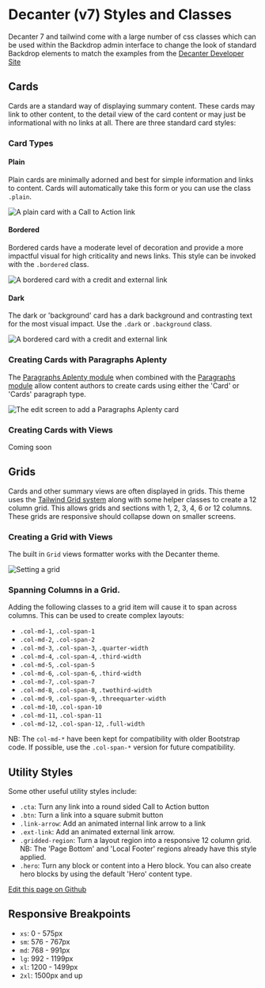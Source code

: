 # Decanter (v7) Styles and Classes

Decanter 7 and tailwind come with a large number of css classes which can be used within the Backdrop admin interface to change the look of standard Backdrop elements to match the examples from the [Decanter Developer Site](https://decanter.stanford.edu/examples/cards)

## Cards

Cards are a standard way of displaying summary content. These cards may link to other content, to the detail view of the card content or may just be informational with no links at all. There are three standard card styles:


### Card Types

#### Plain

Plain cards are minimally adorned and best for simple information and links to content. Cards will automatically take this form or you can use the class `.plain`.

![A plain card with a Call to Action link](img/card-plain.png)

#### Bordered

Bordered cards have a moderate level of decoration and provide a more impactful visual for high criticality and news links. This style can be invoked with the `.bordered` class.

![A bordered card with a credit and external link](img/card-bordered.png)

#### Dark

The dark or 'background' card has a dark background and contrasting text for the most visual impact. Use the `.dark` or `.background` class.

![A bordered card with a credit and external link](img/card-black.png)

### Creating Cards with Paragraphs Aplenty

The [Paragraphs Aplenty module](https://backdropcms.org/project/paragraphs_aplenty) when combined with the [Paragraphs module](https://backdropcms.org/project/paragraphs) allow content authors to create cards using either the 'Card' or 'Cards' paragraph type.

![The edit screen to add a Paragraphs Aplenty card](img/card-paragraphs-aplenty.png)

### Creating Cards with Views

Coming soon

## Grids

Cards and other summary views are often displayed in grids. This theme uses the [Tailwind Grid system](https://tailwindcss.com/docs/grid-template-columns) along with some helper classes to create a 12 column grid. This allows grids and sections with 1, 2, 3, 4, 6 or 12 columns. These grids are responsive should collapse down on smaller screens.

### Creating a Grid with Views

The built in `Grid` views formatter works with the Decanter theme.

![Setting a grid](img/grid-view-edit.png)

### Spanning Columns in a Grid.

Adding the following classes to a grid item will cause it to span across columns. This can be used to create complex layouts:

- `.col-md-1`, `.col-span-1`
- `.col-md-2`, `.col-span-2`
- `.col-md-3`, `.col-span-3`, `.quarter-width`
- `.col-md-4`, `.col-span-4`, `.third-width`
- `.col-md-5`, `.col-span-5`
- `.col-md-6`, `.col-span-6`, `.third-width`
- `.col-md-7`, `.col-span-7`
- `.col-md-8`, `.col-span-8`, `.twothird-width`
- `.col-md-9`, `.col-span-9`, `.threequarter-width`
- `.col-md-10`, `.col-span-10`
- `.col-md-11`, `.col-span-11`
- `.col-md-12`, `.col-span-12`, `.full-width`

NB: The `col-md-*` have been kept for compatibility with older Bootstrap code. If possible, use the `.col-span-*` version for future compatibility.

## Utility Styles

Some other useful utility styles include:

- `.cta`: Turn any link into a round sided Call to Action button
- `.btn`: Turn a link into a square submit button
- `.link-arrow`: Add an animated internal link arrow to a link
- `.ext-link`: Add an animated external link arrow.
- `.gridded-region`: Turn a layout region into a responsive 12 column grid. NB: The 'Page Bottom' and 'Local Footer' regions already have this style applied.
- `.hero`: Turn any block or content into a Hero block. You can also create hero blocks by using the default 'Hero' content type.

[Edit this page on Github](https://github.com/backdrop-contrib/stanford_decanter/edit/main/docs/styles.md)

## Responsive Breakpoints

- `xs`: 0 - 575px
- `sm`: 576 - 767px
- `md`: 768 - 991px
- `lg`: 992 - 1199px
- `xl`: 1200 - 1499px
- `2xl`: 1500px and up
